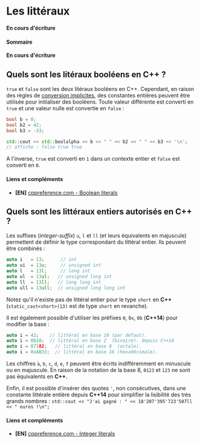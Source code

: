 # Les littéraux

**En cours d'écriture**

#### Sommaire

**En cours d'écriture**

## Quels sont les litéraux booléens en C++ ?

`true` et `false` sont les deux litéraux booléens en C++. Cependant, en raison des règles de [conversion implicites](404), des constantes entières peuvent être utilisée pour initialiser des booléens. Toute valeur différente est converti en `true` et une valeur nulle est convertie en `false` :

```cpp
bool b = 0;
bool b2 = 42;
bool b3 = -33;

std::cout << std::boolalpha << b << " " << b2 << " " << b3 << '\n';
// affiche : false true true
```

A l'inverse, `true` est converti en `1` dans un contexte entier et `false` est converti en `0`.

#### Liens et compléments
  - **[EN]** [cppreference.com - Boolean literals](https://en.cppreference.com/w/cpp/language/bool_literal)

## Quels sont les littéraux entiers autorisés en C++ ?

Les suffixes (*integer-suffix*) `u`, `l` et `ll` (et leurs équivalents en majuscule) permettent de définir le type correspondant du littéral entier. Ils peuvent être combinés :

```cpp
auto i   = 13;      // int
auto ui  = 13u;     // unsigned int
auto l   = 13l;     // long int
auto ul  = 13ul;   // unsigned long int
auto ll  = 13ll;   // long long int
auto ull = 13ull;  // unsigned long long int
```

Notez qu'il n'existe pas de littéral entier pour le type `short` en **C++** (`static_cast<short>(13)` est de type `short` en revanche).

Il est également possible d'utiliser les préfixes `0`, ̀`0x`, `0b` (**C++14**) pour modifier la base :

```cpp
auto i = 42;    // littéral en base 10 (par défaut).
auto i = 0b10;  // littéral en base 2  (binaire). depuis C++14
auto i = 07182;   // littéral en base 8  (octale).
auto i = 0xAB33;  // littéral en base 16 (hexadécimale).
```

Les chiffres ̀`a`, `b`, `c`, `d`, `e`, `f` peuvent être écrits indifféremment en minuscule ou en majuscule. En raison de la notation de la base 8, `0123` et `123` ne sont pas équivalents en **C++**.

Enfin, il est possible d'insérer des quotes `'`, non consécutives, dans une constante littérale entière depuis **C++14** pour simplifier la lisibilité des très grands nombres : `std::cout << "J'ai gagné : " << 18'207'395'723'507ll << " euros !\n";`

#### Liens et compléments
  - **[EN]** [cppreference.com - Integer literals](https://en.cppreference.com/w/cpp/language/integer_literal)
